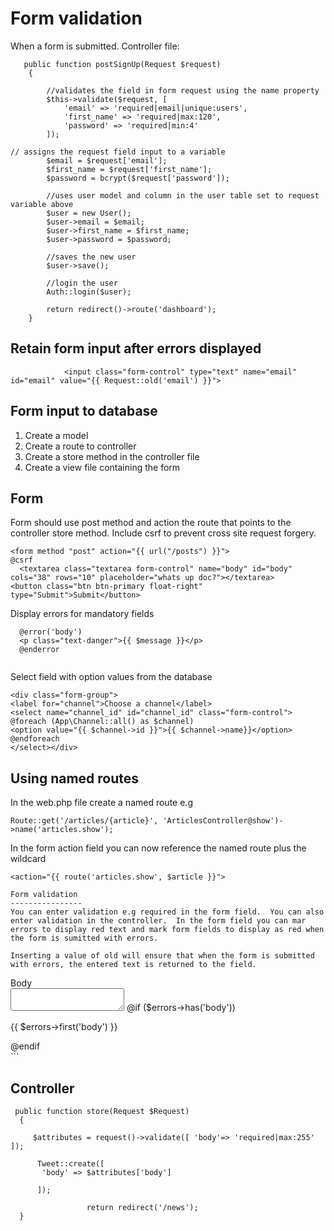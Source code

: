 Form validation
================

When a form is submitted. Controller file:
```
   public function postSignUp(Request $request)
    {

        //validates the field in form request using the name property
        $this->validate($request, [
            'email' => 'required|email|unique:users',
            'first_name' => 'required|max:120',
            'password' => 'required|min:4'
        ]);

// assigns the request field input to a variable
        $email = $request['email'];
        $first_name = $request['first_name'];
        $password = bcrypt($request['password']);

        //uses user model and column in the user table set to request variable above
        $user = new User();
        $user->email = $email;
        $user->first_name = $first_name;
        $user->password = $password;

        //saves the new user
        $user->save();

        //login the user
        Auth::login($user);

        return redirect()->route('dashboard');
    }
 ```
 
 Retain form input after errors displayed
 --------------------------------------------
 ```
             <input class="form-control" type="text" name="email" id="email" value="{{ Request::old('email') }}">
 ```

Form input to database
----------------------

1. Create a model
2. Create a route to controller
3. Create a store method in the controller file
4. Create a view file containing the form

Form
-----
Form should use post method and action the route that points to the controller store method. Include csrf to prevent cross site request forgery.

```
<form method "post" action="{{ url("/posts") }}"> 
@csrf
  <textarea class="textarea form-control" name="body" id="body" cols="38" rows="10" placeholder="whats up doc?"></textarea>
<button class="btn btn-primary float-right" type="Submit">Submit</button>

```

Display errors for mandatory fields

```
  @error('body')
  <p class="text-danger">{{ $message }}</p>
  @enderror
  
  ```
  
  Select field with option values from the database
  
  ```
  <div class="form-group">  
  <label for="channel">Choose a channel</label>
  <select name="channel_id" id="channel_id" class="form-control">
@foreach (App\Channel::all() as $channel)
<option value="{{ $channel->id }}">{{ $channel->name}}</option>
  @endforeach
  </select></div>
  ```
  Using named routes
  -------------------
  
  In the web.php file create a named route e.g
  
  ```
  Route::get('/articles/{article}', 'ArticlesController@show')->name('articles.show');
  ```
  
  In the form action field you can now reference the named route plus the wildcard 
  
  ```
  <action="{{ route('articles.show', $article }}">
  
  Form validation
  ----------------
You can enter validation e.g required in the form field.  You can also enter validation in the controller.  In the form field you can mar errors to display red text and mark form fields to display as red when the form is sumitted with errors.
  
Inserting a value of old will ensure that when the form is submitted with errors, the entered text is returned to the field.

  ```
  <div class="form-group row">
    <label class="col-md-4 col-form-label text-md-right" for="body">Body</label><br>
  <div class="col-md-6">
    <textarea class="form-control {{ $errors->has('body') ? 'is-danger' : ''}} " name="body" id="body" value="{{ old('body') }}" required></textarea>
    @if ($errors->has('body'))
    <p class="help is-danger"> {{ $errors->first('body') }} </p>
    @endif
  </div>  </div>
  ```
  
  Controller
  ---------
  
  ```
   public function store(Request $Request)
    {   

       $attributes = request()->validate([ 'body'=> 'required|max:255' ]);

        Tweet::create([
         'body' => $attributes['body']

        ]);
    
                   return redirect('/news');
    }
    
 ```
